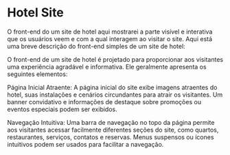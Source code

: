 # Hotel Site


O front-end do um site de hotel aqui mostrarei a parte visível e interativa que os usuários veem e com a qual interagem ao visitar o site. Aqui está uma breve descrição do front-end simples de um site de hotel:

O front-end de um site de hotel é projetado para proporcionar aos visitantes uma experiência agradável e informativa. Ele geralmente apresenta os seguintes elementos:

Página Inicial Atraente: A página inicial do site exibe imagens atraentes do hotel, suas instalações e cenários circundantes para atrair os visitantes. Um banner convidativo e informações de destaque sobre promoções ou eventos especiais podem ser exibidos.

Navegação Intuitiva: Uma barra de navegação no topo da página permite aos visitantes acessar facilmente diferentes seções do site, como quartos, restaurantes, serviços, contatos e reservas. Menus suspensos ou ícones intuitivos podem ser usados para facilitar a navegação.


